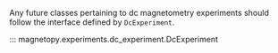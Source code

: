 Any future classes pertaining to dc magnetometry experiments should follow the interface defined by `DcExperiment`.

::: magnetopy.experiments.dc_experiment.DcExperiment
